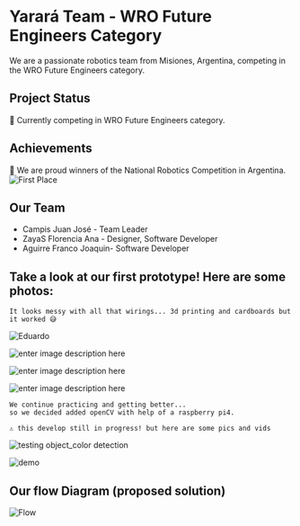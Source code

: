 # Yarará Team - WRO Future Engineers Category

We are a passionate robotics team from Misiones, Argentina, competing in the WRO Future Engineers category.

## Project Status

🤖 Currently competing in WRO Future Engineers category.

## Achievements

🥇 We are proud winners of the National Robotics Competition in Argentina.
![First Place](https://github.com/ZayasAnaFlorencia/YararaTeam_WRO_2023/blob/main/photos%20%26%20videos/Foto_1.jpg)

## Our Team

- Campis Juan José - Team Leader
- ZayaS Florencia Ana - Designer, Software Developer
- Aguirre Franco Joaquin- Software Developer

## Take a look at our first prototype! Here are some photos:

    It looks messy with all that wirings... 3d printing and cardboards but it worked 😅

![Eduardo](https://github.com/ZayasAnaFlorencia/YararaTeam_WRO_2023/blob/main/photos%20%26%20videos/test1.jpeg)

![enter image description here](https://github.com/ZayasAnaFlorencia/YararaTeam_WRO_2023/blob/main/photos%20%26%20videos/test2.jpeg)

![enter image description here](https://github.com/ZayasAnaFlorencia/YararaTeam_WRO_2023/blob/main/photos%20%26%20videos/test3.jpeg)

![enter image description here](https://github.com/ZayasAnaFlorencia/YararaTeam_WRO_2023/blob/main/photos%20%26%20videos/test4.jpeg)

    We continue practicing and getting better... 
    so we decided added openCV with help of a raspberry pi4.
    
    ⚠️ this develop still in progress! but here are some pics and vids

![testing object_color detection](https://github.com/ZayasAnaFlorencia/YararaTeam_WRO_2023/blob/main/photos%20%26%20videos/test5.jpeg)

![demo](https://github.com/ZayasAnaFlorencia/YararaTeam_WRO_2023/blob/main/photos%20%26%20videos/videos%20of%20our%20first%20prototype/demo.gif)

## Our flow Diagram (proposed solution)
![Flow](https://github.com/ZayasAnaFlorencia/YararaTeam_WRO_2023/blob/main/photos%20%26%20videos/Solucion%202.png)
